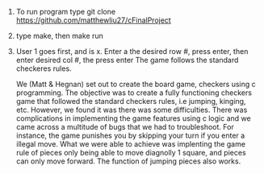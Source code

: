 1. To run program type git clone https://github.com/matthewliu27/cFinalProject
2. type make, then make run
3. User 1 goes first, and is x. Enter a the desired row #, press enter, then enter desired col #, the press enter
The game follows the standard checkeres rules.

    We (Matt & Hegnan) set out to create the board game, checkers using c programming. 
The objective was to create a fully functioning
checkers game that followed the standard checkers rules, i.e jumping, kinging, etc.
However, we found it was there was some difficulties. There was complications in implementing the game features using c logic and
we came across a multitude of bugs that we had to troubleshoot. For instance, the game punishes you by skipping your turn if you
enter a illegal move.
What we were able to achieve was implenting the game rule of pieces only being able to move diagnolly 1 square, and pieces can 
only move forward. The function of jumping pieces also works. 

